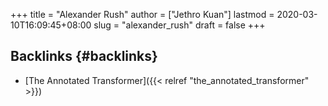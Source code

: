 +++
title = "Alexander Rush"
author = ["Jethro Kuan"]
lastmod = 2020-03-10T16:09:45+08:00
slug = "alexander_rush"
draft = false
+++

## Backlinks {#backlinks}

-   [The Annotated Transformer]({{< relref "the_annotated_transformer" >}})

